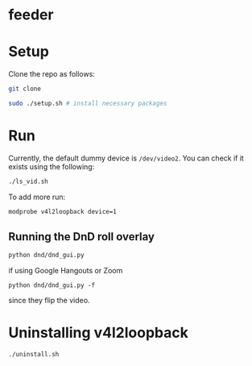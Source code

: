 # feeder

# Setup

Clone the repo as follows:

```bash
git clone 
```


```bash 
sudo ./setup.sh # install necessary packages
```

# Run 

Currently, the default dummy device is ```/dev/video2```. You can check if it exists using the following:

```bash
./ls_vid.sh
```
To add more run:

``` bash
modprobe v4l2loopback device=1
```
## Running the DnD roll overlay

```bash
python dnd/dnd_gui.py
```

if using Google Hangouts or Zoom 

```
python dnd/dnd_gui.py -f
```
since they flip the video. 

# Uninstalling v4l2loopback

```
./uninstall.sh
```
